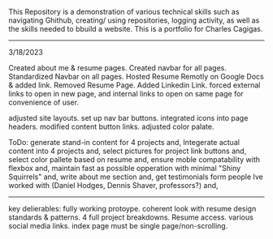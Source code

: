 This Repository is a demonstration of various technical skills such as navigating Ghithub, creating/ using repositories, logging activity, as well as the skills needed to bbuild a website. This is a portfolio for Charles Cagigas.

----------

3/18/2023

Created about me & resume pages.
Created navbar for all pages.
Standardized Navbar on all pages.
Hosted Resume Remotly on Google Docs & added link.
Removed Resume Page.
Added Linkedin Link.
forced external links to open in new page, and internal links to open on same page for convenience of user.

adjusted site layouts.
set up nav bar buttons.
integrated icons into page headers.
modified content button links.
adjusted color palate.



ToDo:
generate stand-in content for 4 projects and,
Integerate actual content into 4 projects and,
select pictures for project link buttons and,
select color pallete based on resume and,
ensure moble compatability with flexbox and, 
maintain fast as possible opperation with minimal "Shiny Squirrels" and,
write about me section and,
get testimonials form people Ive worked with (Daniel Hodges, Dennis Shaver, professors?) and,

---------

key delierables:
fully working protoype.
coherent look with resume design standards & patterns.
4 full project breakdowns.
Resume access.
various social media links.
index page must be single page/non-scrolling.




